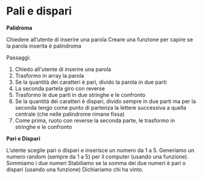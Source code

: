 # Pali e dispari

**Palidroma**

Chiedere all’utente di inserire una parola
Creare una funzione per capire se la parola inserita è palindroma

Passaggi:
1. Chiedo all'utente di inserire una parola
2. Trasformo in array la parola
3. Se la quantità dei caratteri è pari, divido la parola in due parti
4. La seconda partela giro con reverse
5. Trasformo le due parti in due stringhe e le confronto
7. Se la quantità dei caratteri è dispari, divido sempre in due parti ma per la seconda tengo come punto di partenza la lettere successiva a quella centrale (che nelle palindrome rimane fissa)
8. Come prima, ruoto con reverse la seconda parte, le trasformo in stringhe e le confronto





**Pari e Dispari**

L’utente sceglie pari o dispari e inserisce un numero da 1 a 5.
Generiamo un numero random (sempre da 1 a 5) per il computer (usando una funzione).
Sommiamo i due numeri
Stabiliamo se la somma dei due numeri è pari o dispari (usando una funzione)
Dichiariamo chi ha vinto.